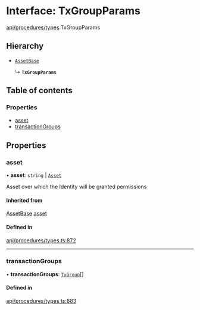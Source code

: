 # Interface: TxGroupParams

[api/procedures/types](../wiki/api.procedures.types).TxGroupParams

## Hierarchy

- [`AssetBase`](../wiki/api.procedures.types.AssetBase)

  ↳ **`TxGroupParams`**

## Table of contents

### Properties

- [asset](../wiki/api.procedures.types.TxGroupParams#asset)
- [transactionGroups](../wiki/api.procedures.types.TxGroupParams#transactiongroups)

## Properties

### asset

• **asset**: `string` \| [`Asset`](../wiki/api.entities.Asset.Asset)

Asset over which the Identity will be granted permissions

#### Inherited from

[AssetBase](../wiki/api.procedures.types.AssetBase).[asset](../wiki/api.procedures.types.AssetBase#asset)

#### Defined in

[api/procedures/types.ts:872](https://github.com/PolymeshAssociation/polymesh-sdk/blob/339b7503/src/api/procedures/types.ts#L872)

___

### transactionGroups

• **transactionGroups**: [`TxGroup`](../wiki/types.TxGroup)[]

#### Defined in

[api/procedures/types.ts:883](https://github.com/PolymeshAssociation/polymesh-sdk/blob/339b7503/src/api/procedures/types.ts#L883)
